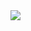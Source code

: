 <img src="https://capsule-render.vercel.app/api?type=wave&color=auto&height=300&section=header&text=안녕하세요%20&fontSize=30" />
